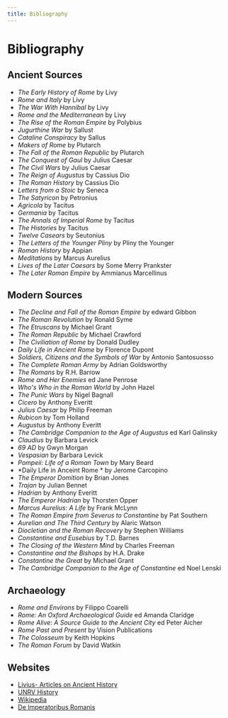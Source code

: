 ```yaml
---
title: Bibliography
---
```


# Bibliography

## Ancient Sources

- *The Early History of Rome* by Livy
- *Rome and Italy* by Livy
- *The War With Hannibal* by Livy
- *Rome and the Mediterranean* by Livy
- *The Rise of the Roman Empire* by Polybius
- *Jugurthine War* by Sallust
- *Cataline Conspiracy* by Sallus
- *Makers of Rome* by Plutarch
- *The Fall of the Roman Republic* by Plutarch
- *The Conquest of Gaul* by Julius Caesar
- *The Civil Wars* by Julius Caesar
- *The Reign of Augustus* by Cassius Dio
- *The Roman History* by Cassius Dio
- *Letters from a Stoic* by Seneca
- *The Satyricon* by Petronius
- *Agricola* by Tacitus
- *Germania* by Tacitus
- *The Annals of Imperial Rome* by Tacitus
- *The Histories* by Tacitus
- *Twelve Casears* by Seutonius
- *The Letters of the Younger Pliny* by Pliny the Younger
- *Roman History* by Appian
- *Meditations* by Marcus Aurelius
- *Lives of the Later Caesars* by Some Merry Prankster
- *The Later Roman Empire* by Ammianus Marcellinus


## Modern Sources

- *The Decline and Fall of the Roman Empire* by edward Gibbon
- *The Roman Revolution* by Ronald Syme
- *The Etruscans* by Michael Grant
- *The Roman Republic* by Michael Crawford
- *The Civiliation of Rome* by Donald Dudley
- *Daily Life in Ancient Rome* by Florence Dupont
- *Soldiers, Citizens and the Symbols of War* by Antonio Santosuosso
- *The Complete Roman Army* by Adrian Goldsworthy
- *The Romans* by R.H. Barrow
- *Rome and Her Enemies* ed Jane Penrose
- *Who's Who in the Roman World* by John Hazel
- *The Punic Wars* by Nigel Bagnall
- *Cicero* by Anthony Everitt
- *Julius Caesar* by Philip Freeman
- *Rubicon* by Tom Holland
- *Augustus* by Anthony Everitt
- *The Cambridge Companion to the Age of Augustus* ed Karl Galinsky
- *Claudius* by Barbara Levick
- *69 AD* by Gwyn Morgan
- *Vespasian* by Barbara Levick
- *Pompeii: Life of a Roman Town* by Mary Beard
- *Daily Life in Anceint Rome * by Jerome Carcopino
- *The Emperor Domition* by Brian Jones
- *Trajan* by Julian Bennet
- *Hadrian* by Anthony Everitt
- *The Emperor Hadrian* by Thorsten Opper
- *Marcus Aurelius: A Life* by Frank McLynn
- *The Roman Empire from Severus to Constantine* by Pat Southern
- *Aurelian and The Third Century* by Alaric Watson
- *Diocletian and the Roman Recovery* by Stephen Williams
- *Constantine and Eusebius* by T.D. Barnes
- *The Closing of the Western Mind* by Charles Freeman
- *Constantine and the Bishops* by H.A. Drake
- *Constantine the Great* by Michael Grant
- *The Cambridge Companion to the Age of Constantine* ed Noel Lenski


## Archaeology

- *Rome and Environs* by Filippo Coarelli
- *Rome: An Oxford Archaeological Guide* ed Amanda Claridge
- *Rome Alive: A Source Guide to the Ancient City* ed Peter Aicher
- *Rome Past and Present* by Vision Publications
- *The Colosseum* by Keith Hopkins
- *The Roman Forum* by David Watkin


## Websites

- [Livius- Articles on Ancient History](http://livius.org)
- [UNRV History](http://www.unrv.com)
- [Wikipedia](https://www.wikipedia.org)
- [De Imperatoribus Romanis](http://roman-emperors.org/)
